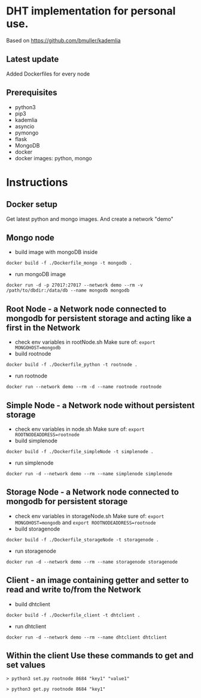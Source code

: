 # DHT implementation for personal use.
Based on https://github.com/bmuller/kademlia

## Latest update
Added Dockerfiles for every node

## Prerequisites
- python3
- pip3
- kademlia
- asyncio
- pymongo
- flask
- MongoDB
- docker
- docker images: python, mongo

# Instructions

## Docker setup
Get latest python and mongo images. And create a network "demo"

## Mongo node
- build image with mongoDB inside

`docker build -f ./Dockerfile_mongo -t mongodb .`
- run mongoDB image

`docker run -d -p 27017:27017 --network demo --rm -v /path/to/dbdir:/data/db --name mongodb mongodb`

## Root Node - a Network node connected to mongodb for persistent storage and acting like a first in the Network
- check env variables in rootNode.sh Make sure of: `export MONGOHOST=mongodb`
- build rootnode

`docker build -f ./Dockerfile_python -t rootnode .`
- run rootnode

`docker run --network demo --rm -d --name rootnode rootnode`

## Simple Node - a Network node without persistent storage
- check env variables in node.sh Make sure of: `export ROOTNODEADDRESS=rootnode`
- build simplenode

`docker build -f ./Dockerfile_simpleNode -t simplenode .`
- run simplenode

`docker run -d --network demo --rm --name simplenode simplenode`

## Storage Node - a Network node connected to mongodb for persistent storage
- check env variables in storageNode.sh Make sure of: `export MONGOHOST=mongodb` and `export ROOTNODEADDRESS=rootnode`
- build storagenode

`docker build -f ./Dockerfile_storageNode -t storagenode .`
- run storagenode

`docker run -d --network demo --rm --name storagenode storagenode`

## Client - an image containing getter and setter to read and write to/from the Network
- build dhtclient

`docker build -f ./Dockerfile_client -t dhtclient .`
- run dhtclient

`docker run -d --network demo --rm --name dhtclient dhtclient`
## Within the client Use these commands to get and set values
`> python3 set.py rootnode 8684 "key1" "value1"`

`> python3 get.py rootnode 8684 "key1"`
